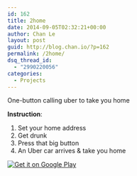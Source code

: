 ```yaml
---
id: 162
title: 2home
date: 2014-09-05T02:32:21+00:00
author: Chan Le
layout: post
guid: http://blog.chan.io/?p=162
permalink: /2home/
dsq_thread_id:
  - "2990220056"
categories:
  - Projects
---
```

One-button calling uber to take you home

 **Instruction**:

1. Set your home address
2. Get drunk
3. Press that big button
4. An Uber car arrives & take you home

[![Get it on Google Play](https://developer.android.com/images/brand/en_generic_rgb_wo_60.png)](https://play.google.com/store/apps/details?id=io.chan.tohome)
